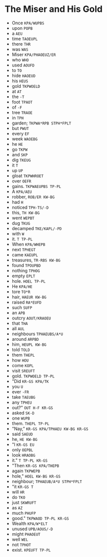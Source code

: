 # The Miser and His Gold

* Once `KPA/WUPBS`
* upon `POPB`
* a `AEU`
* time `TAOEUPL`
* there `THR`
* was `WAS`
* Miser `KPA/PHAOEUZ/ER`
* who `WHO`
* used `AOUFD`
* to `TO`
* hide `HAOEUD`
* his `HEUS`
* gold `TKPWOELD`
* at `AT`
* the `-T`
* foot `TPAOT`
* of `-F`
* tree `TRAOE`
* in `TPH`
* garden; `TKPWA*RPB STPH*FPLT`
* but `PWUT`
* every `EF`
* week `WAOEBG`
* he `HE`
* go `TKPW`
* and `SKP`
* dig `TKEUG`
* it `T`
* up `UP`
* gloat `TKPWHROET`
* over `OEFR`
* gains. `TKPWAEUPBS TP-PL`
* A `KPA/AEU`
* robber, `ROB/ER KW-BG`
* had `H`
* noticed `TPH-TS/-D`
* this, `TH KW-BG`
* went `WEPBT`
* dug `TKUG`
* decamped `TKE/KAPL/-PD`
* with `W`
* it. `T TP-PL`
* When `KPA/WHEPB`
* next `TPHEGT`
* came `KAEUPL`
* treasures, `TR-RBS KW-BG`
* found `TPOUPBD`
* nothing `TPHOG`
* empty `EPLT`
* hole. `HOEL TP-PL`
* He `KPA/HE`
* tore `TO*R`
* hair, `HAEUR KW-BG`
* raised `RA*EUFD`
* such `SUFP`
* an `APB`
* outcry `AOUT/KRAOEU`
* that `THA`
* all `AUL`
* neighbours `TPHAEUBS/A*U`
* around `ARPBD`
* him, `HEUPL KW-BG`
* told `TOLD`
* them `THEPL`
* how `HOU`
* come `KOPL`
* visit `SREUFT`
* gold. `TKPWOELD TP-PL`
* "Did `KR-GS KPA/TK`
* you `U`
* ever `-FR`
* take `TAEUBG`
* any `TPHEU`
* out?" `OUT H-F KR-GS`
* asked `SK-D`
* one `WUPB`
* them. `THEPL TP-PL`
* "Nay," `KR-GS KPA/TPHAEU KW-BG KR-GS`
* said `SAEUD`
* he, `HE KW-BG`
* "I `KR-GS EU`
* only `OEPBL`
* look `HRAOBG`
* it." `T TP-PL KR-GS`
* "Then `KR-GS KPA/THEPB`
* again `TKPWEPB`
* hole," `HOEL KW-BG KR-GS`
* neighbour; `TPHAEUB/A*U STPH*FPLT`
* "it `KR-GS T`
* will `HR`
* do `TKO`
* just `SKWRUFT`
* as `AZ`
* much `PHUFP`
* good." `TKPWAOD TP-PL KR-GS`
* Wealth `KPA/W*ELT`
* unused `UPB/AOUS/-D`
* might `PHAOEUT`
* well `WEL`
* not `TPHOT`
* exist. `KPEUFT TP-PL`
